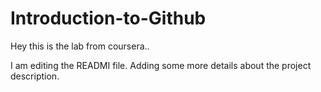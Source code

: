 # Introduction-to-Github
Hey this is the lab from coursera..

I am editing the READMI file. Adding some more details about the project description.
